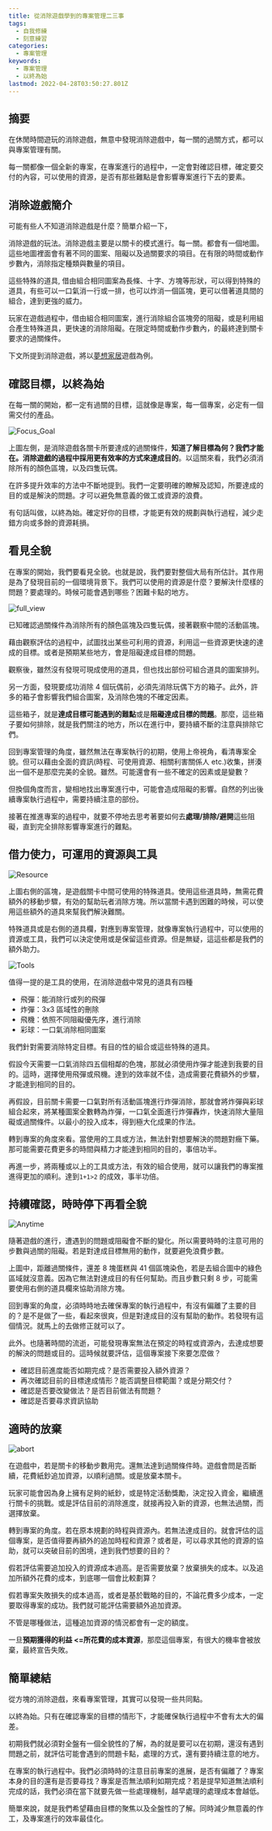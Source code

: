 ```yaml
---
title: 從消除遊戲學到的專案管理二三事
tags:
  - 自我修練
  - 刻意練習
categories:
  - 專案管理
keywords:
  - 專案管理
  - 以終為始
lastmod: 2022-04-28T03:50:27.801Z
---
```


## 摘要

在休閒時間遊玩的消除遊戲，無意中發現消除遊戲中，每一關的過關方式，都可以與專案管理有關。

每一關都像一個全新的專案，在專案進行的過程中，一定會對確認目標，確定要交付的內容，可以使用的資源，是否有那些難點是會影響專案進行下去的要素。

<!--more-->

## 消除遊戲簡介

可能有些人不知道消除遊戲是什麼？簡單介紹一下，

消除遊戲的玩法。消除遊戲主要是以關卡的模式進行。每一關。都會有一個地圖。這些地圖裡面會有著不同的圖案、阻礙以及過關要求的項目。在有限的時間或動作步數內，消除指定種類與數量的項目。

這些特殊的道具, 借由組合相同圖案為長條、十字、方塊等形狀，可以得到特殊的道具，有些可以一口氣消一行或一排，也可以炸消一個區塊，更可以借著道具間的組合，達到更強的威力。

玩家在遊戲過程中，借由組合相同圖案，進行消除組合區塊旁的阻礙，或是利用組合產生特殊道具，更快速的消除阻礙。在限定時間或動作步數內，的最終達到關卡要求的過關條件。

下文所提到消除遊戲，將以[夢想家居](https://play.google.com/store/apps/details?id=com.spacegame.homedesign&hl=zh_TW&gl=US)遊戲為例。

## 確認目標，以終為始

在每一關的開始，都一定有過關的目標，這就像是專案，每一個專案，必定有一個需交付的產品。

![Focus_Goal](Focus_Goal.png)

上圖左側，是消除遊戲各關卡所要達成的過關條件，**知道了解目標為何？我們才能在。消除遊戲的過程中採用更有效率的方式來達成目的**。以這關來看，我們必須消除所有的顏色區塊，以及四隻玩偶。

在許多提升效率的方法中不斷地提到。我們一定要明確的瞭解及認知，所要達成的目的或是解決的問題。才可以避免無意義的做工或資源的浪費。

有句話叫做，以終為始。確定好你的目標，才能更有效的規劃與執行過程，減少走錯方向或多餘的資源耗損。

## 看見全貌

在專案的開始，我們要看見全貌。也就是說，我們要對整個大局有所估計。其作用是為了發現目前的一個環境背景下。我們可以使用的資源是什麼？要解決什麼樣的問題？要處理的。時候可能會遇到哪些？困難卡點的地方。

![full_view](full_view.png)

已知確認過關條件為消除所有的顏色區塊及四隻玩偶，接著觀察中間的活動區塊。

藉由觀察評估的過程中，試圖找出某些可利用的資源，利用這一些資源更快速的達成的目標。或者是預期某些地方，會是阻礙達成目標的問題。

觀察後，雖然沒有發現可現成使用的道具，但也找出部份可組合道具的圖案排列。

另一方面，發現要成功消除 4 個玩偶前，必須先消除玩偶下方的箱子。此外，許多的箱子會影響我們組合圖案，及消除色塊的不確定因素。

這些箱子，就是**達成目標可能遇到的難點**或是**阻礙達成目標的問題**。那麼，這些箱子要如何排除，就是我們關注的地方，所以在進行中，要持續不斷的注意與排除它們。

回到專案管理的角度，雖然無法在專案執行的初期，使用上帝視角，看清專案全貌。但可以藉由全面的資訊(時程、可使用資源、相關利害關係人 etc.)收集，拼湊出一個不是那麼完美的全貌。雖然。可能還會有一些不確定的因素或是變數？

但換個角度而言，變相地找出專案進行中，可能會造成阻礙的影響。自然的列出後續專案執行過程中，需要持續注意的部份。

接著在推進專案的過程中，就要不停地去思考著要如何去**處理/排除/避開**這些阻礙，直到完全排除影響專案進行的難點。

## 借力使力，可運用的資源與工具

![Resource](Resource.png)

上圖右側的區塊，是遊戲關卡中間可使用的特殊道具。使用這些道具時，無需花費額外的移動步驟，有効的幫助玩者消除方塊。所以當關卡遇到困難的時候，可以使用這些額外的道具來幫我們解決難關。

特殊道具或是右側的道具欄，對應到專案管理，就像專案執行過程中，可以使用的資源或工具，我們可以決定使用或是保留這些資源。但是無疑，這這些都是我們的額外助力。

![Tools](tools.png)

值得一提的是工具的使用，在消除遊戲中常見的道具有四種

- 飛彈：能消除行或列的飛彈
- 炸彈：3x3 區域性的刪除
- 飛機：依照不同阻礙優先序，進行消除
- 彩球：一口氣消除相同圖案

我們針對需要消除特定目標。有目的性的組合或這些特殊的道具。

假設今天需要一口氣消除四五個相鄰的色塊，那就必須使用炸彈才能達到我要的目的。這時，選擇使用飛彈或飛機。達到的效率就不佳，造成需要花費額外的步驟，才能達到相同的目的。

再假設，目前關卡需要一口氣對所有活動區塊進行炸彈消除，那就會將炸彈與彩球組合起來，將某種圖案全數轉為炸彈，一口氣全面進行炸彈轟炸，快速消除大量阻礙或過關條件。以最小的投入成本，得到極大化成果的作法。

轉到專案的角度來看。當使用的工具或方法，無法針對想要解決的問題對癥下藥。那可能需要花費更多的時間與精力才能達到相同的目的，事倍功半。

再進一步，將兩種或以上的工具或方法，有效的組合使用，就可以讓我們的專案推進得更加的順利。達到`1+1>2` 的成效，事半功倍。

## 持續確認，時時停下再看全貌

![Anytime](anytime.png)

隨著遊戲的進行，遭遇到的問題或阻礙會不斷的變化。所以需要時時的注意可用的步數與過關的阻礙。若是對達成目標無用的動作，就要避免浪費步數。

上圖中，距離過關條件，還差 8 塊蛋糕與 41 個區塊染色，若是去組合圖中的綠色區域就沒意義。因為它無法對達成目的有任何幫助。而且步數只剩 8 步，可能需要使用右側的道具欄來協助消除方塊。

回到專案的角度，必須時時地去確保專案的執行過程中，有沒有偏離了主要的目的？是不是做了一些，看起來很爽，但是對達成目的沒有幫助的動作。若發現有這個情況。就馬上的去做修正就可以了。

此外。也隨著時間的流逝，可能發現專案無法在預定的時程或資源內，去達成想要的解決的問題或目的。這時候就要評估，這個專案接下來要怎麼做？

- 確認目前進度能否如期完成？是否需要投入額外資源？
- 再次確認目前的目標達成情形？能否調整目標範圍？或是分期交付？
- 確認是否要改變做法？是否目前做法有問題？
- 確認是否要尋求資訊協助

## 適時的放棄

![abort](abort.png)

在遊戲中，若是關卡的移動步數用完。還無法達到過關條件時。遊戲會問是否斷續，花費紙鈔追加資源，以順利過關。或是放棄本關卡。

玩家可能會因為身上擁有足夠的紙鈔，或是特定活動獎勵，決定投入資金，繼續進行關卡的挑戰。或是評估目前的消除進度，就接再投入新的資源，也無法過關，而選擇放棄。

轉到專案的角度。若在原本規劃的時程與資源內。若無法達成目的。就會評估的這個專案，是否值得要再額外的追加時程和資源？或者是，可以尋求其他的資源的協助，就可以突破目前的困境，達到我們想要的目的？

假若評估需要追加投入的資源成本過高。是否需要放棄？放棄損失的成本。以及追加所額外花費的成本，到底哪一個會比較劃算？

假若專案失敗損失的成本過高，或者是基於戰略的目的，不論花費多少成本，一定要取得專案的成功。我們就可能評估需要額外追加資源。

不管是哪種做法，這種追加資源的情況都會有一定的額度。

一旦**預期獲得的利益 <=所花費的成本資源**，那麼這個專案，有很大的機率會被放棄，最終宣告失敗。

## 簡單總結

從方塊的消除遊戲，來看專案管理，其實可以發現一些共同點。

以終為始。只有在確認專案的目標的情形下，才能確保執行過程中不會有太大的偏差。

初期我們就必須對全盤有一個全貌性的了解，為的就是要可以在初期，還沒有遇到問題之前，就評估可能會遇到的問題卡點，處理的方式，還有要持續注意的地方。

在專案的執行過程中。我們必須時時的注意目前專案的進展，是否有偏離了？專案本身的目的還有是否要尋找？專案是否無法順利如期完成？若是提早知道無法順利完成的話，我們必須在當下就要先做一些處理機制，越早處理的處理成本會越低。

簡單來說，就是我們希望藉由目標的聚焦以及全盤性的了解。同時減少無意義的作工，及專案進行的效率最佳化。
